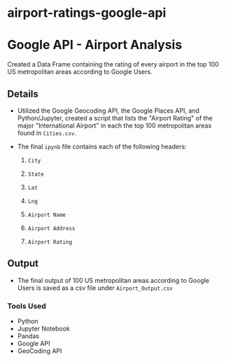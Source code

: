 # airport-ratings-google-api

# Google API - Airport Analysis

Created a Data Frame containing the rating of every airport in the top 100 US metropolitan areas according to Google Users. 

## Details

* Utilized the Google Geocoding API, the Google Places API, and Python/Jupyter, created a script that lists the "Airport Rating" of the major "International Airport" in each the top 100 metropolitan areas found in `Cities.csv`.

* The final `ipynb` file contains each of the following headers: 

  1. `City`

  2. `State`

  3. `Lat`

  4. `Lng`

  5. `Airport Name`

  6. `Airport Address`

  7. `Airport Rating`

## Output 
* The final output of 100 US metropolitan areas according to Google Users is saved as a csv file under `Airport_Output.csv`

### Tools Used
* Python
* Jupyter Notebook
* Pandas
* Google API
* GeoCoding API